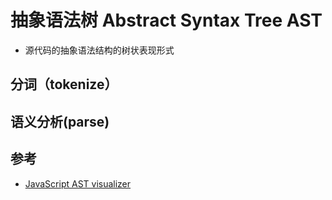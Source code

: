 # 抽象语法树 Abstract Syntax Tree AST

* 源代码的抽象语法结构的树状表现形式

## 分词（tokenize）

## 语义分析(parse)

## 参考

* [JavaScript AST visualizer](https://resources.jointjs.com/demos/javascript-ast)
